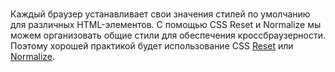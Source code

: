 #

Каждый браузер устанавливает свои значения стилей по умолчанию для
различных HTML-элементов. С помощью CSS Reset и Normalize мы можем
организовать общие стили для обеспечения кроссбраузерности. Поэтому
хорошей практикой будет использование CSS
[Reset](https://github.com/filipelinhares/ress)
или [Normalize](https://github.com/necolas/normalize.css/).